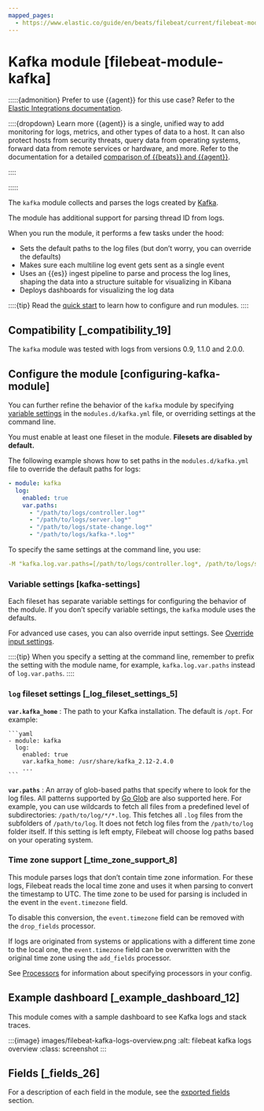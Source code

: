 ```yaml
---
mapped_pages:
  - https://www.elastic.co/guide/en/beats/filebeat/current/filebeat-module-kafka.html
---
```


# Kafka module [filebeat-module-kafka]

:::::{admonition} Prefer to use {{agent}} for this use case?
Refer to the [Elastic Integrations documentation](integration-docs://reference/kafka.md).

::::{dropdown} Learn more
{{agent}} is a single, unified way to add monitoring for logs, metrics, and other types of data to a host. It can also protect hosts from security threats, query data from operating systems, forward data from remote services or hardware, and more. Refer to the documentation for a detailed [comparison of {{beats}} and {{agent}}](docs-content://reference/fleet/index.md).

::::


:::::


The `kafka` module collects and parses the logs created by [Kafka](https://kafka.apache.org/).

The module has additional support for parsing thread ID from logs.

When you run the module, it performs a few tasks under the hood:

* Sets the default paths to the log files (but don’t worry, you can override the defaults)
* Makes sure each multiline log event gets sent as a single event
* Uses an {{es}} ingest pipeline to parse and process the log lines, shaping the data into a structure suitable for visualizing in Kibana
* Deploys dashboards for visualizing the log data

::::{tip}
Read the [quick start](/reference/filebeat/filebeat-installation-configuration.md) to learn how to configure and run modules.
::::



## Compatibility [_compatibility_19]

The `kafka` module was tested with logs from versions 0.9, 1.1.0 and 2.0.0.


## Configure the module [configuring-kafka-module]

You can further refine the behavior of the `kafka` module by specifying [variable settings](#kafka-settings) in the `modules.d/kafka.yml` file, or overriding settings at the command line.

You must enable at least one fileset in the module. **Filesets are disabled by default.**

The following example shows how to set paths in the `modules.d/kafka.yml` file to override the default paths for logs:

```yaml
- module: kafka
  log:
    enabled: true
    var.paths:
      - "/path/to/logs/controller.log*"
      - "/path/to/logs/server.log*"
      - "/path/to/logs/state-change.log*"
      - "/path/to/logs/kafka-*.log*"
```

To specify the same settings at the command line, you use:

```yaml
-M "kafka.log.var.paths=[/path/to/logs/controller.log*, /path/to/logs/server.log*, /path/to/logs/state-change.log*, /path/to/logs/kafka-*.log*]"
```


### Variable settings [kafka-settings]

Each fileset has separate variable settings for configuring the behavior of the module. If you don’t specify variable settings, the `kafka` module uses the defaults.

For advanced use cases, you can also override input settings. See [Override input settings](/reference/filebeat/advanced-settings.md).

::::{tip}
When you specify a setting at the command line, remember to prefix the setting with the module name, for example, `kafka.log.var.paths` instead of `log.var.paths`.
::::



### `log` fileset settings [_log_fileset_settings_5]

**`var.kafka_home`**
:   The path to your Kafka installation. The default is `/opt`. For example:

    ```yaml
    - module: kafka
      log:
        enabled: true
        var.kafka_home: /usr/share/kafka_2.12-2.4.0
        ...
    ```


**`var.paths`**
:   An array of glob-based paths that specify where to look for the log files. All patterns supported by [Go Glob](https://golang.org/pkg/path/filepath/#Glob) are also supported here. For example, you can use wildcards to fetch all files from a predefined level of subdirectories: `/path/to/log/*/*.log`. This fetches all `.log` files from the subfolders of `/path/to/log`. It does not fetch log files from the `/path/to/log` folder itself. If this setting is left empty, Filebeat will choose log paths based on your operating system.


### Time zone support [_time_zone_support_8]

This module parses logs that don’t contain time zone information. For these logs, Filebeat reads the local time zone and uses it when parsing to convert the timestamp to UTC. The time zone to be used for parsing is included in the event in the `event.timezone` field.

To disable this conversion, the `event.timezone` field can be removed with the `drop_fields` processor.

If logs are originated from systems or applications with a different time zone to the local one, the `event.timezone` field can be overwritten with the original time zone using the `add_fields` processor.

See [Processors](/reference/filebeat/filtering-enhancing-data.md) for information about specifying processors in your config.


## Example dashboard [_example_dashboard_12]

This module comes with a sample dashboard to see Kafka logs and stack traces.

:::{image} images/filebeat-kafka-logs-overview.png
:alt: filebeat kafka logs overview
:class: screenshot
:::


## Fields [_fields_26]

For a description of each field in the module, see the [exported fields](/reference/filebeat/exported-fields-kafka.md) section.
